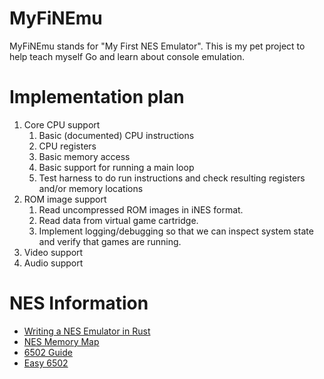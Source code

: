 # MyFiNEmu
MyFiNEmu stands for "My First NES Emulator".  This is my pet project
to help teach myself Go and learn about console emulation.

# Implementation plan
1. Core CPU support
   1. Basic (documented) CPU instructions
   2. CPU registers
   3. Basic memory access
   4. Basic support for running a main loop
   5. Test harness to do run instructions and check 
      resulting registers and/or memory locations
2. ROM image support
   1. Read uncompressed ROM images in iNES format.
   2. Read data from virtual game cartridge.
   3. Implement logging/debugging so that we can inspect 
      system state and verify that games are running.
3. Video support
4. Audio support

# NES Information
* [Writing a NES Emulator in Rust](https://bugzmanov.github.io/nes_ebook/)
* [NES Memory Map](https://www.nesdev.org/wiki/CPU_memory_map)
* [6502 Guide](https://www.nesdev.org/obelisk-6502-guide/)
* [Easy 6502](https://skilldrick.github.io/easy6502/)
